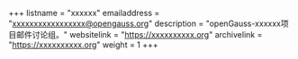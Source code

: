 +++
listname = "xxxxxx"
emailaddress = "xxxxxxxxxxxxxxxxx@opengauss.org"
description = "openGauss-xxxxxx项目邮件讨论组。"
websitelink = "https://xxxxxxxxxx.org"
archivelink = "https://xxxxxxxxxx.org"
weight =  1
+++